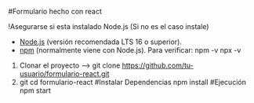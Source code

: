 #Formulario hecho con react

!Asegurarse si esta instalado Node.js (Si no es el caso instale)

- [Node.js](https://nodejs.org/) (versión recomendada LTS 16 o superior).
- [npm](https://www.npmjs.com/) (normalmente viene con Node.js).
Para verificar:
npm -v
npx -v
1. Clonar el proyecto --> git clone https://github.com/tu-usuario/formulario-react.git
2. git cd formulario-react
#Instalar Dependencias
npm install
#Ejecución
npm start
